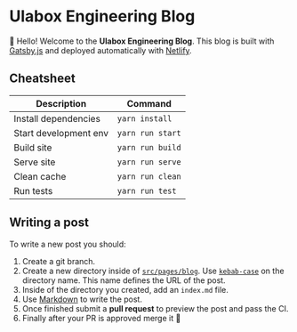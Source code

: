 # Ulabox Engineering Blog

👋 Hello! Welcome to the **Ulabox Engineering Blog**. This blog is built with
[Gatsby.js](https://www.gatsbyjs.org) and deployed automatically with [Netlify](http://netlify.com).

## Cheatsheet

| Description           | Command          |
| --------------------- | ---------------- |
| Install dependencies  | `yarn install`   |
| Start development env | `yarn run start` |
| Build site            | `yarn run build` |
| Serve site            | `yarn run serve` |
| Clean cache           | `yarn run clean` |
| Run tests             | `yarn run test`  |

## Writing a post

To write a new post you should:

1. Create a git branch.
2. Create a new directory inside of [`src/pages/blog`](./src/pages/blog). Use [`kebab-case`](https://en.wiktionary.org/wiki/kebab_case) on the directory name. This name defines the URL of the post.
3. Inside of the directory you created, add an `index.md` file.
4. Use [Markdown](https://guides.github.com/features/mastering-markdown/) to write the post.
5. Once finished submit a **pull request** to preview the post and pass the CI.
6. Finally after your PR is approved merge it :rocket:
